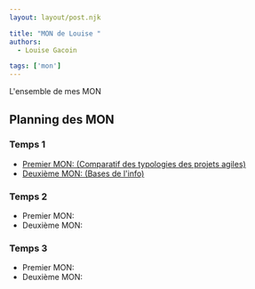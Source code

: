 ```yaml
---
layout: layout/post.njk

title: "MON de Louise "
authors:
  - Louise Gacoin

tags: ['mon']
---
```

<!-- Début Résumé -->
L'ensemble de mes MON
<!-- fin résumé -->

## Planning des MON 

### Temps 1
- [Premier MON:  (Comparatif des typologies des projets agiles)](./MON1/)
- [Deuxième MON:  (Bases de l'info)](./MON2/)


### Temps 2
- Premier MON: 
- Deuxième MON:

### Temps 3
- Premier MON: 
- Deuxième MON: 


